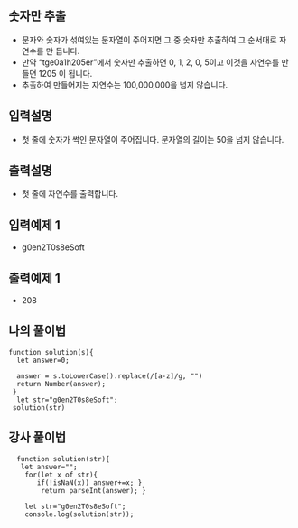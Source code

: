 ## 숫자만 추출
- 문자와 숫자가 섞여있는 문자열이 주어지면 그 중 숫자만 추출하여 그 순서대로 자연수를 만 듭니다.
- 만약 “tge0a1h205er”에서 숫자만 추출하면 0, 1, 2, 0, 5이고 이것을 자연수를 만들면 1205 이 됩니다.
- 추출하여 만들어지는 자연수는 100,000,000을 넘지 않습니다. 

## 입력설명
- 첫 줄에 숫자가 썩인 문자열이 주어집니다. 문자열의 길이는 50을 넘지 않습니다.

## 출력설명
- 첫 줄에 자연수를 출력합니다.

##  입력예제 1
- g0en2T0s8eSoft

##  출력예제 1 
- 208

## 나의 풀이법
```
function solution(s){
  let answer=0;

  answer = s.toLowerCase().replace(/[a-z]/g, "")
  return Number(answer);
 }   
  let str="g0en2T0s8eSoft";
 solution(str)
```

## 강사 풀이법
```
  function solution(str){
   let answer="";
    for(let x of str){
       if(!isNaN(x)) answer+=x; }  
        return parseInt(answer); }
            
    let str="g0en2T0s8eSoft";
    console.log(solution(str));

```